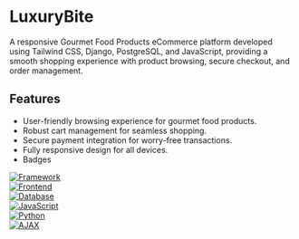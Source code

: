 
# LuxuryBite



A responsive Gourmet Food Products eCommerce platform developed using Tailwind CSS, Django, PostgreSQL, and JavaScript, providing a smooth shopping experience with product browsing, secure checkout, and order management.




## Features

- User-friendly browsing experience for gourmet food products.  
- Robust cart management for seamless shopping.  
- Secure payment integration for worry-free transactions.  
- Fully responsive design for all devices.
- Badges

[![Framework](https://img.shields.io/badge/Framework-Django-blue)](https://www.djangoproject.com/)  
[![Frontend](https://img.shields.io/badge/Frontend-TailwindCSS-orange)](https://tailwindcss.com/)  
[![Database](https://img.shields.io/badge/Database-PostgreSQL-blue)](https://www.postgresql.org/)  
[![JavaScript](https://img.shields.io/badge/Language-JavaScript-yellow)](https://www.javascript.com/)  
[![Python](https://img.shields.io/badge/Language-Python-blue)](https://www.python.org/)  
[![AJAX](https://img.shields.io/badge/Tech-AJAX-green)](https://www.ajax.org/)
